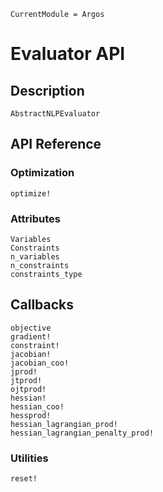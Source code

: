 ```@meta
CurrentModule = Argos
```

# Evaluator API

## Description

```@docs
AbstractNLPEvaluator
```


## API Reference

### Optimization
```@docs
optimize!
```

### Attributes
```@docs
Variables
Constraints
n_variables
n_constraints
constraints_type

```

## Callbacks


```@docs
objective
gradient!
constraint!
jacobian!
jacobian_coo!
jprod!
jtprod!
ojtprod!
hessian!
hessian_coo!
hessprod!
hessian_lagrangian_prod!
hessian_lagrangian_penalty_prod!

```


### Utilities

```@docs
reset!
```

